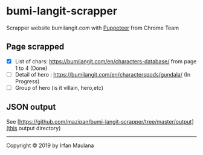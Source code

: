 # bumi-langit-scrapper

Scrapper website bumilangit.com with [Puppeteer](https://github.com/GoogleChrome/puppeteer) from Chrome Team

## Page scrapped

- [x] List of chars: https://bumilangit.com/en/characters-database/ from page 1 to 4 (Done) 
- [ ] Detail of hero : https://bumilangit.com/en/characterspods/gundala/ (In Progress)
- [ ] Group of hero (is it villain, hero,etc)

## JSON output

See [https://github.com/mazipan/bumi-langit-scrapper/tree/master/output](this output directory)

----

Copyright © 2019 by Irfan Maulana

